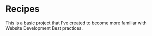 # Recipes

This is a basic project that I've created to become more familiar with Website Development Best practices.